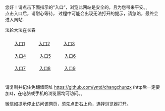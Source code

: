 您好！请点击下面指示的“入口”，浏览此网站是安全的，且为您带来平安。。 <br/>
点击入口后，请耐心等待， 过程中可能会出现无法打开的提示，请忽略，最终会进入网站. </br>

法轮大法在长春<br/>
<div style="padding:10px"><a style="margin:20px" target="_blank" href="https://d39ww7i1auyub2.cloudfront.net/2Qpsp?ppctvb" id="ccLink1" rel="nofollow">入口1</a> <a target="_blank" style="margin:20px" href="https://dhnb4vwu3ti4c.cloudfront.net/2Qpsp?hkbujgjn" id="ccLink2" rel="nofollow">入口2</a> <a style="margin:20px" target="_blank" href="https://d3o1ohzgwc0neo.cloudfront.net/2Qpsp?nhzrydsr" id="ccLink3" rel="nofollow">入口3</a></div>

<div style="padding:10px" ><a style="margin:20px" target="_blank" href="https://d39ww7i1auyub2.cloudfront.net/2Qpsp?ppctvb" id="ccLink4" rel="nofollow">入口4</a> <a style="margin:20px" href="https://dhnb4vwu3ti4c.cloudfront.net/2Qpsp?hkbujgjn" target="_blank" id="ccLink5" rel="nofollow">入口5</a> <a style="margin:20px" href="https://d3o1ohzgwc0neo.cloudfront.net/2Qpsp?nhzrydsr" target="_blank" id="ccLink6" rel="nofollow">入口6</a></div>

<div style="padding:10px"><a style="margin:20px" target="_blank" href="https://d39ww7i1auyub2.cloudfront.net/2Qpsp?ppctvb" id="ccLink7" rel="nofollow">入口7</a> <a style="margin:20px" href="https://dhnb4vwu3ti4c.cloudfront.net/2Qpsp?hkbujgjn" target="_blank" id="ccLink8" rel="nofollow">入口8</a> <a style="margin:20px" target="_blank" href="https://d3o1ohzgwc0neo.cloudfront.net/2Qpsp?nhzrydsr" id="ccLink9" rel="nofollow">入口9</a></div>

<br/>



请复制并记住免翻墙网址 https://github.com/yntd/changchunzx (http后一定要加s)，在电脑或手机的浏览器均可访问。。<br/>

微信如提示停止访问该网页，须先点击右上角，选择浏览器打开。
